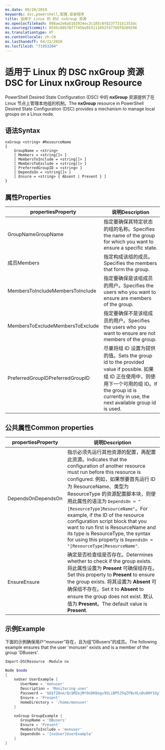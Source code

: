 ```yaml
---
ms.date: 09/20/2019
keywords: dsc,powershell,配置,安装程序
title: 适用于 Linux 的 DSC nxGroup 资源
ms.openlocfilehash: 098ae2e8ab183934ec3c185c0fd237731b1353dc
ms.sourcegitcommit: 6545c60578f7745be015111052fd7769f8289296
ms.translationtype: HT
ms.contentlocale: zh-CN
ms.lasthandoff: 04/22/2020
ms.locfileid: "71953204"
---
```

# <a name="dsc-for-linux-nxgroup-resource"></a><span data-ttu-id="dae46-103">适用于 Linux 的 DSC nxGroup 资源</span><span class="sxs-lookup"><span data-stu-id="dae46-103">DSC for Linux nxGroup Resource</span></span>

<span data-ttu-id="dae46-104">PowerShell Desired State Configuration (DSC) 中的 **nxGroup** 资源提供了在 Linux 节点上管理本地组的机制。</span><span class="sxs-lookup"><span data-stu-id="dae46-104">The **nxGroup** resource in PowerShell Desired State Configuration (DSC) provides a mechanism to manage local groups on a Linux node.</span></span>

## <a name="syntax"></a><span data-ttu-id="dae46-105">语法</span><span class="sxs-lookup"><span data-stu-id="dae46-105">Syntax</span></span>

```Syntax
nxGroup <string> #ResourceName
{
    GroupName = <string>
    [ Members = <string[]> ]
    [ MembersToInclude = <string[]> ]
    [ MembersToExclude = <string[]> ]
    [ PreferredGroupID = <string> ]
    [ DependsOn = <string[]> ]
    [ Ensure = <string> { Absent | Present } ]
}
```

## <a name="properties"></a><span data-ttu-id="dae46-106">属性</span><span class="sxs-lookup"><span data-stu-id="dae46-106">Properties</span></span>

|<span data-ttu-id="dae46-107">properties</span><span class="sxs-lookup"><span data-stu-id="dae46-107">Property</span></span> |<span data-ttu-id="dae46-108">说明</span><span class="sxs-lookup"><span data-stu-id="dae46-108">Description</span></span> |
|---|---|
|<span data-ttu-id="dae46-109">GroupName</span><span class="sxs-lookup"><span data-stu-id="dae46-109">GroupName</span></span> |<span data-ttu-id="dae46-110">指定要确保其特定状态的组的名称。</span><span class="sxs-lookup"><span data-stu-id="dae46-110">Specifies the name of the group for which you want to ensure a specific state.</span></span> |
|<span data-ttu-id="dae46-111">成员</span><span class="sxs-lookup"><span data-stu-id="dae46-111">Members</span></span> |<span data-ttu-id="dae46-112">指定构成该组的成员。</span><span class="sxs-lookup"><span data-stu-id="dae46-112">Specifies the members that form the group.</span></span> |
|<span data-ttu-id="dae46-113">MembersToInclude</span><span class="sxs-lookup"><span data-stu-id="dae46-113">MembersToInclude</span></span> |<span data-ttu-id="dae46-114">指定要确保是该组成员的用户。</span><span class="sxs-lookup"><span data-stu-id="dae46-114">Specifies the users who you want to ensure are members of the group.</span></span> |
|<span data-ttu-id="dae46-115">MembersToExclude</span><span class="sxs-lookup"><span data-stu-id="dae46-115">MembersToExclude</span></span> |<span data-ttu-id="dae46-116">指定要确保不是该组成员的用户。</span><span class="sxs-lookup"><span data-stu-id="dae46-116">Specifies the users who you want to ensure are not members of the group.</span></span> |
|<span data-ttu-id="dae46-117">PreferredGroupID</span><span class="sxs-lookup"><span data-stu-id="dae46-117">PreferredGroupID</span></span> |<span data-ttu-id="dae46-118">尽量将组 ID 设置为提供的值。</span><span class="sxs-lookup"><span data-stu-id="dae46-118">Sets the group id to the provided value if possible.</span></span> <span data-ttu-id="dae46-119">如果组 ID 正在使用中，则使用下一个可用的组 ID。</span><span class="sxs-lookup"><span data-stu-id="dae46-119">If the group id is currently in use, the next available group id is used.</span></span> |

## <a name="common-properties"></a><span data-ttu-id="dae46-120">公共属性</span><span class="sxs-lookup"><span data-stu-id="dae46-120">Common properties</span></span>

|<span data-ttu-id="dae46-121">properties</span><span class="sxs-lookup"><span data-stu-id="dae46-121">Property</span></span> |<span data-ttu-id="dae46-122">说明</span><span class="sxs-lookup"><span data-stu-id="dae46-122">Description</span></span> |
|---|---|
|<span data-ttu-id="dae46-123">DependsOn</span><span class="sxs-lookup"><span data-stu-id="dae46-123">DependsOn</span></span> |<span data-ttu-id="dae46-124">指示必须先运行其他资源的配置，再配置此资源。</span><span class="sxs-lookup"><span data-stu-id="dae46-124">Indicates that the configuration of another resource must run before this resource is configured.</span></span> <span data-ttu-id="dae46-125">例如，如果想要首先运行 ID 为 ResourceName、类型为 ResourceType 的资源配置脚本块，则使用此属性的语法为 `DependsOn = "[ResourceType]ResourceName"`。</span><span class="sxs-lookup"><span data-stu-id="dae46-125">For example, if the ID of the resource configuration script block that you want to run first is ResourceName and its type is ResourceType, the syntax for using this property is `DependsOn = "[ResourceType]ResourceName"`.</span></span> |
|<span data-ttu-id="dae46-126">Ensure</span><span class="sxs-lookup"><span data-stu-id="dae46-126">Ensure</span></span> |<span data-ttu-id="dae46-127">确定是否检查组是否存在。</span><span class="sxs-lookup"><span data-stu-id="dae46-127">Determines whether to check if the group exists.</span></span> <span data-ttu-id="dae46-128">将此属性设置为 **Present** 可确保组存在。</span><span class="sxs-lookup"><span data-stu-id="dae46-128">Set this property to **Present** to ensure the group exists.</span></span> <span data-ttu-id="dae46-129">将其设置为 **Absent** 可确保组不存在。</span><span class="sxs-lookup"><span data-stu-id="dae46-129">Set it to **Absent** to ensure the group does not exist.</span></span> <span data-ttu-id="dae46-130">默认值为 **Present**。</span><span class="sxs-lookup"><span data-stu-id="dae46-130">The default value is **Present**.</span></span> |

## <a name="example"></a><span data-ttu-id="dae46-131">示例</span><span class="sxs-lookup"><span data-stu-id="dae46-131">Example</span></span>

<span data-ttu-id="dae46-132">下面的示例确保用户“monuser”存在，且为组“DBusers”的成员。</span><span class="sxs-lookup"><span data-stu-id="dae46-132">The following example ensures that the user 'monuser' exists and is a member of the group 'DBusers'.</span></span>

```powershell
Import-DSCResource -Module nx

Node $node
{
    nxUser UserExample {
       UserName = 'monuser'
       Description = 'Monitoring user'
       Password = '$6$fZAne/Qc$MZejMrOxDK0ogv9SLiBP5J5qZFBvXLnDu8HY1Oy7ycX.Y3C7mGPUfeQy3A82ev3zIabhDQnj2ayeuGn02CqE/0'
       Ensure = 'Present'
       HomeDirectory = '/home/monuser'
    }

    nxGroup GroupExample {
       GroupName = 'DBusers'
       Ensure = 'Present'
       MembersToInclude = 'monuser'
       DependsOn = '[nxUser]UserExample'
    }
}
```